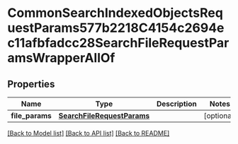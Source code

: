 # CommonSearchIndexedObjectsRequestParams577b2218C4154c2694ec11afbfadcc28SearchFileRequestParamsWrapperAllOf


## Properties
Name | Type | Description | Notes
------------ | ------------- | ------------- | -------------
**file_params** | [**SearchFileRequestParams**](SearchFileRequestParams.md) |  | [optional] 

[[Back to Model list]](../README.md#documentation-for-models) [[Back to API list]](../README.md#documentation-for-api-endpoints) [[Back to README]](../README.md)


